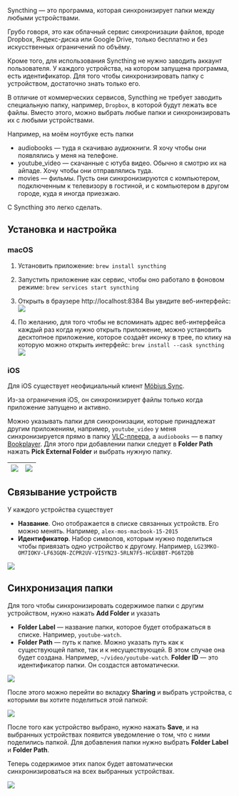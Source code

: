 Syncthing — это программа, которая синхронизирует папки между любыми устройствами.

Грубо говоря, это как облачный сервис синхронизации файлов, вроде Dropbox, Яндекс-диска или Google Drive, только бесплатно и без искусственных ограничений по объёму.

Кроме того, для использования Syncthing не нужно заводить аккаунт пользователя. У каждого устройства, на котором запущена программа, есть идентификатор. Для того чтобы синхронизировать папку с устройством, достаточно знать только его.

В отличие от коммерческих сервисов, Syncthing не требует заводить специальную папку, например, `Dropbox`, в которой будут лежать все файлы. Вместо этого, можно выбрать любые папки и синхронизировать их с любыми устройствами.

Например, на моём ноутбуке есть папки
* audiobooks — туда я скачиваю аудиокниги. Я хочу чтобы они появлялись у меня на телефоне.
* youtube_video — скачанные с ютуба видео. Обычно я смотрю их на айпаде. Хочу чтобы они отправлялись туда.
* movies — фильмы. Пусть они синхронизируются с компьютером, подключенным к телевизору в гостиной, и с компьютером в другом городе, куда я иногда приезжаю.

С Syncthing это легко сделать.

## Установка и настройка

### macOS

1. Установить приложение:
    `brew install syncthing`
2. Запустить приложение как сервис, чтобы оно работало в фоновом режиме:
    `brew services start syncthing`
3. Открыть в браузере http://localhost:8384
    Вы увидите веб-интерфейс: ![](Syncthing/web_interface_fresh.png)

4. По желанию, для того чтобы не вспоминать адрес веб-интерфейса каждый раз когда нужно открыть приложение, можно установить десктопное приложение, которое создаёт иконку в трее, по клику на которую можно открыть интерфейс:
    `brew install --cask syncthing` ![](Syncthing/desktop_app.png)

### iOS

Для iOS существует неофициальный клиент [Möbius Sync](https://www.mobiussync.com).

Из-за ограничения iOS, он синхронизирует файлы только когда приложение запущено и активно.

Можно указывать папки для синхронизации, которые принадлежат другим приложениям, например, `youtube_video` у меня синхронизируется прямо в папку [VLC-плеера](https://www.videolan.org/vlc/download-ios.html), а `audiobooks` — в папку [Bookplayer](https://github.com/TortugaPower/BookPlayer). Для этого при добавлении папки следует в **Folder Path** нажать **Pick External Folder** и выбрать нужную папку.

| ![](Syncthing/ios_add_external_folder_01.png) | ![](Syncthing/ios_add_external_folder_02.png) |
| ---- | ---- |

## Связывание устройств

У каждого устройства существует
* **Название**. Оно отображается в списке связанных устройств. Его можно менять.
    Например, `alex-mos-macbook-15-2015`
* **Идентификатор**. Набор символов, которым нужно поделиться чтобы привязать одно устройство к другому.
    Например, `LG23MKO-OM7IOKV-LF63GQN-ZCPR2UV-VI5YN23-5RLN7F5-HCGXBBT-PG6T2DB`

![](Syncthing/device_id.png)


## Синхронизация папки

Для того чтобы синхронизировать содержимое папки с другим устройством, нужно нажать **Add Folder** и указать
* **Folder Label** — название папки, которое будет отображаться в списке.
    Например, `youtube-watch`.
* **Folder Path** — путь к папке. Можно указать путь как к существующей папке, так и к несуществующей. В этом случае она будет создана.
    Например, `~/video/youtube-watch`.
**Folder ID** — это идентификатор папки. Он создастся автоматически.

![](Syncthing/folder_add.png)

После этого можно перейти во вкладку **Sharing** и выбрать устройства, с которыми вы хотите поделиться этой папкой:

![](Syncthing/folder_share.png)

После того как устройство выбрано, нужно нажать **Save**, и на выбранных устройствах появится уведомление о том, что с ними поделились папкой.
Для добавления папки нужно выбрать **Folder Label** и **Folder Path**.

Теперь содержимое этих папок будет автоматически синхронизироваться на всех выбранных устройствах.

![](Syncthing/web_interface_full.png)
